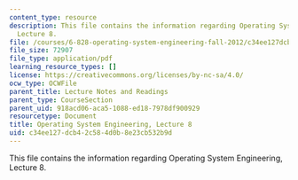 ```yaml
---
content_type: resource
description: This file contains the information regarding Operating System Engineering,
  Lecture 8.
file: /courses/6-828-operating-system-engineering-fall-2012/c34ee127dcb42c584d0b8e23cb532b9d_MIT6_828F12_lec8_notes.pdf
file_size: 72907
file_type: application/pdf
learning_resource_types: []
license: https://creativecommons.org/licenses/by-nc-sa/4.0/
ocw_type: OCWFile
parent_title: Lecture Notes and Readings
parent_type: CourseSection
parent_uid: 918acd06-aca5-1088-ed18-7978df900929
resourcetype: Document
title: Operating System Engineering, Lecture 8
uid: c34ee127-dcb4-2c58-4d0b-8e23cb532b9d
---
```

This file contains the information regarding Operating System Engineering, Lecture 8.